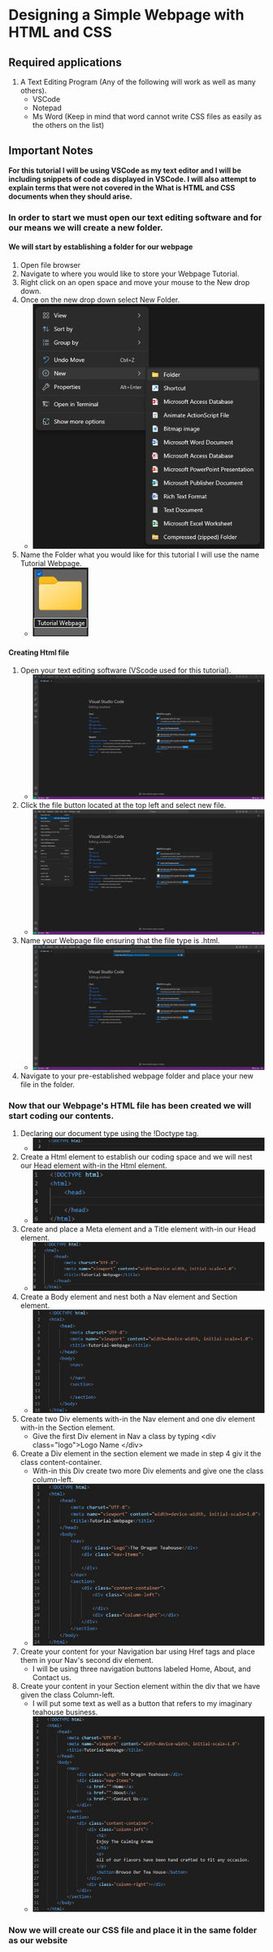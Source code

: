 # Designing a Simple Webpage with HTML and CSS

## Required applications
1. A Text Editing Program (Any of the following will work as well as many others).
    - VSCode
    - Notepad
    - Ms Word (Keep in mind that word cannot write CSS files as easily as the others on the list)

## Important Notes
**For this tutorial I will be using VSCode as my text editor and I will be including snippets of code as displayed in VSCode. I will also attempt to explain terms that were not covered in the What is HTML and CSS documents when they should arise.**

### In order to start we must open our text editing software and for our means we will create a new folder.
#### We will start by establishing a folder for our webpage 
1. Open file browser
2. Navigate to where you would like to store your Webpage Tutorial.
3. Right click on an open space and move your mouse to the New drop down.
4. Once on the new drop down select New Folder.
    - ![NewFolder](Pictures-for-Tutorial/Webpage-New-Folder.png)
5. Name the Folder what you would like for this tutorial I will use the name Tutorial Webpage.
    - ![Tutorial Webpage](Pictures-for-Tutorial/Webpage-New-Folder-Name.png)

#### Creating Html file
1. Open your text editing software (VScode used for this tutorial).
    - ![Tutorial Webpage](Pictures-for-Tutorial/VSCode-Start-Page.png)
2. Click the file button located at the top left and select new file.
    - ![Tutorial Webpage](Pictures-for-Tutorial/VSCode-New-File.png)
3. Name your Webpage file ensuring that the file type is .html.
    - ![Tutorial Webpage](Pictures-for-Tutorial/VSCode-Webpage-Tutorial.png)
4. Navigate to your pre-established webpage folder and place your new file in the folder.

### Now that our Webpage's HTML file has been created we will start coding our contents.
1. Declaring our document type using the !Doctype tag.
    - ![Tutorial Webpage](Pictures-for-Tutorial/VSCode-Code-DocType.png)
2. Create a Html element to establish our coding space and we will nest our Head element with-in the Html element.
    - ![Tutorial Webpage](Pictures-for-Tutorial/VSCode-Code-HTML-Head.png)
3. Create and place a Meta element and a Title element with-in our Head element.
    - ![Tutorial Webpage](Pictures-for-Tutorial/VSCode-Code-Meta-Title.png)
4. Create a Body element and nest both a Nav element and Section element.
    - ![Tutorial Webpage](Pictures-for-Tutorial/VSCode-Code-Body-Nav-Section.png)
5. Create two Div elements with-in the Nav element and one div element with-in the Section element.
    - Give the first Div element in Nav a class by typing &lt;div class="logo"&gt;Logo Name &lt;/div&gt;
6. Create a Div element in the section element we made in step 4 giv it the class content-container.
    - With-in this Div create two more Div elements and give one the class column-left.
    - ![Tutorial Webpage](Pictures-for-Tutorial/VSCode-Code-Divs-With-Classes.png)
7. Create your content for your Navigation bar using Href tags and place them in your Nav's second div element.
    - I will be using three navigation buttons labeled Home, About, and Contact us.
8. Create your content in your Section element within the div that we have given the class Column-left.
    - I will put some text as well as a button that refers to my imaginary teahouse business.
    - ![Tutorial Webpage](Pictures-for-Tutorial/VSCode-Code-Hrefs-Content.png)


### Now we will create our CSS file and place it in the same folder as our website

